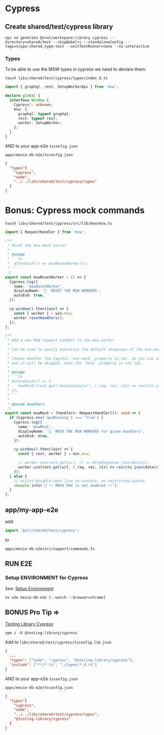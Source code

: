 # Cypress

## Create shared/test/cypress library

```
npx nx generate @nrwl/workspace:library cypress --directory=shared/test --skipBabelrc --standaloneConfig --tags=scope:shared,type:test --unitTestRunner=none --no-interactive
```

### Types

To be able to use the MSW types in cypress we need to declare them:

`touch libs/shared/test/cypress/types/index.d.ts`

```ts
import { graphql, rest, SetupWorkerApi } from 'msw';

declare global {
  interface Window {
    Cypress?: unknown;
    msw: {
      graphql: typeof graphql;
      rest: typeof rest;
      worker: SetupWorker;
    };
  }
}
```

AND to your app-e2e `tsconfig.json`

`apps/movie-db-e2e/tsconfig.json`

```json
{
  "types"[
    "cypress",
    "node",
    "../../libs/shared/test/cypress/types"
  ]
}
```

# Bonus: Cypress mock commands

`touch libs/shared/test/cypress/src/lib/msw/msw.ts`

````ts
import { RequestHandler } from 'msw';

/**
 * Reset the msw mock server
 *
 * @usage
 * ```ts
 *  afterEach(() => mswResetWorker());
 * ```
 */
export const mswResetWorker = () => {
  Cypress.log({
    name: 'mswResetWorker',
    displayName: '🔐  RESET THE MSW WORKERS',
    autoEnd: true,
  });

  cy.window().then((win) => {
    const { worker } = win.msw;
    worker.resetHandlers();
  });
};

/**
 * Add a new MSW request handler to the msw worker
 *
 * Can be used to easily overwrite the default responses of the msw worker
 *
 * Checks whether the Cypress `env.mock` property is set. So you can include it in your tests
 * and it will be skipped, when the `mock` property is not set.
 *
 * @usage
 * ```ts
 * beforeEach(() => {
 *    mswMock([rest.get('movie/popular', (_req, res, ctx) => res(ctx.json(MoviesPopularPage2)))]);
 * });
 * ```
 *
 * @param handlers
 */
export const mswMock = (handlers: RequestHandler[]): void => {
  if (Cypress.env('apiMocking') === 'true') {
    Cypress.log({
      name: 'mswMock',
      displayName: '🔐  MOCK THE MSW WORKERS for given handlers',
      autoEnd: true,
    });

    cy.window().then((win) => {
      const { rest, worker } = win.msw;

      // worker.use(rest.get(url, () => HttpResponse.json(data)));
      worker.use(rest.get(url, (_req, res, ctx) => res(ctx.json(data))));
    });
  } else {
    // eslint-disable-next-line no-console, no-restricted-syntax
    console.info('🛑 !! MOCK ENV is not enabled !!');
  }
};
````

## app/my-app-e2e

add:

```ts
import '@ult/shared/test/cypress';
```

to

```
apps/movie-db-e2e/src/support/commands.ts
```

## RUN E2E

### Setup ENVIRONMENT for Cypress

See: [Setup Environment](/docs/ENVIRONMENT.md#for-e2e)

```
nx e2e movie-db-e2e [--watch --browser=chrome]
```

## BONUS Pro Tip =>

[Testing Library Cypress](https://testing-library.com/docs/cypress-testing-library/intro/)

```
npm i -D @testing-library/cypress
```

Add to `libs/shared/test/cypress/tsconfig.lib.json`

```json
{
  ...
  "types": ["node", "cypress", "@testing-library/cypress"],
  "include": ["**/*.ts", "./types/*.d.ts"]
}
```

AND to your app-e2e `tsconfig.json`

`apps/movie-db-e2e/tsconfig.json`

```json
{
  "types"[
    "cypress",
    "node",
    "../../libs/shared/test/cypress/types",
    "@testing-library/cypress"
  ]
}
```

